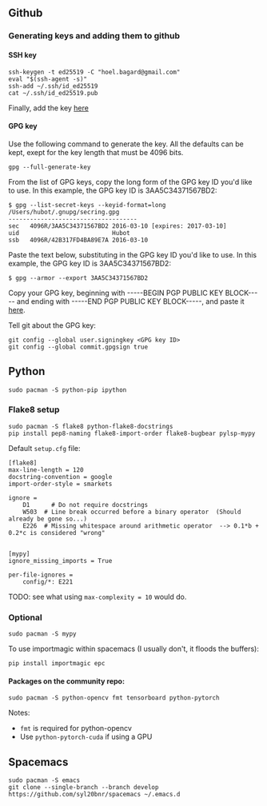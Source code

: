 ## Github
### Generating keys and adding them to github
#### SSH key
```
ssh-keygen -t ed25519 -C "hoel.bagard@gmail.com"
eval "$(ssh-agent -s)"
ssh-add ~/.ssh/id_ed25519
cat ~/.ssh/id_ed25519.pub
```
Finally, add the key [here](https://github.com/settings/keys)

#### GPG key
Use the following command to generate the key. All the defaults can be kept, exept for the key length that must be 4096 bits.
```
gpg --full-generate-key
```

From the list of GPG keys, copy the long form of the GPG key ID you'd like to use. In this example, the GPG key ID is 3AA5C34371567BD2:
```
$ gpg --list-secret-keys --keyid-format=long
/Users/hubot/.gnupg/secring.gpg
------------------------------------
sec   4096R/3AA5C34371567BD2 2016-03-10 [expires: 2017-03-10]
uid                          Hubot 
ssb   4096R/42B317FD4BA89E7A 2016-03-10
```

Paste the text below, substituting in the GPG key ID you'd like to use. In this example, the GPG key ID is 3AA5C34371567BD2:
```
$ gpg --armor --export 3AA5C34371567BD2
```

Copy your GPG key, beginning with -----BEGIN PGP PUBLIC KEY BLOCK----- and ending with -----END PGP PUBLIC KEY BLOCK-----, and paste it [here](https://github.com/settings/keys).

Tell git about the GPG key:
```
git config --global user.signingkey <GPG key ID>
git config --global commit.gpgsign true
```


## Python
```
sudo pacman -S python-pip ipython
```
### Flake8 setup
```
sudo pacman -S flake8 python-flake8-docstrings
pip install pep8-naming flake8-import-order flake8-bugbear pylsp-mypy
```

Default `setup.cfg` file:
```
[flake8]
max-line-length = 120
docstring-convention = google
import-order-style = smarkets

ignore =
    D1      # Do not require docstrings
    W503  # Line break occurred before a binary operator  (Should already be gone so...)
    E226  # Missing whitespace around arithmetic operator  --> 0.1*b + 0.2*c is considered "wrong"


[mypy]
ignore_missing_imports = True

per-file-ignores =
    config/*: E221
```
TODO: see what using `max-complexity = 10` would do.

### Optional
```
sudo pacman -S mypy
```
To use importmagic within spacemacs (I usually don't, it floods the buffers):
```
pip install importmagic epc 
```

#### Packages on the community repo:
```
sudo pacman -S python-opencv fmt tensorboard python-pytorch
```
Notes:
- `fmt` is required for python-opencv
- Use `python-pytorch-cuda` if using a GPU
 
## Spacemacs
```
sudo pacman -S emacs
git clone --single-branch --branch develop https://github.com/syl20bnr/spacemacs ~/.emacs.d
```
